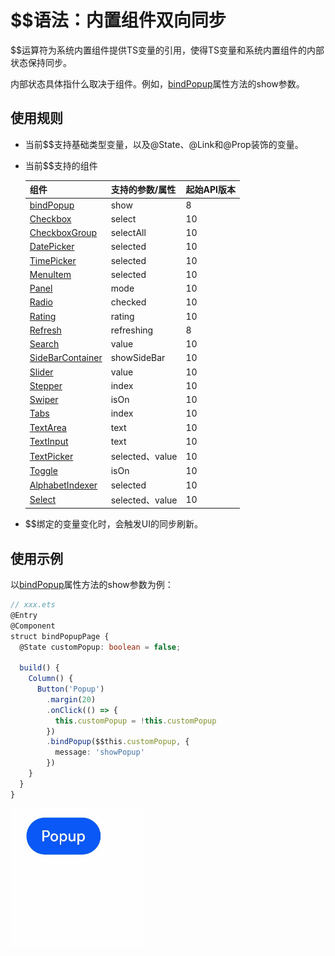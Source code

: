 # $$语法：内置组件双向同步


$$运算符为系统内置组件提供TS变量的引用，使得TS变量和系统内置组件的内部状态保持同步。


内部状态具体指什么取决于组件。例如，[bindPopup](../reference/arkui-ts/ts-universal-attributes-popup.md)属性方法的show参数。


## 使用规则

- 当前$$支持基础类型变量，以及\@State、\@Link和\@Prop装饰的变量。

- 当前$$支持的组件

  | 组件                                                         | 支持的参数/属性 | 起始API版本 |
  | ------------------------------------------------------------ | --------------- | ----------- |
  | [bindPopup](../reference/arkui-ts/ts-universal-attributes-popup.md) | show            | 8           |
  | [Checkbox](../reference/arkui-ts/ts-basic-components-checkbox.md) | select          | 10          |
  | [CheckboxGroup](../reference/arkui-ts/ts-basic-components-checkboxgroup.md) | selectAll       | 10          |
  | [DatePicker](../reference/arkui-ts/ts-basic-components-datepicker.md) | selected        | 10          |
  | [TimePicker](../reference/arkui-ts/ts-basic-components-timepicker.md) | selected        | 10          |
  | [MenuItem](../reference/arkui-ts/ts-basic-components-menuitem.md) | selected        | 10          |
  | [Panel](../reference/arkui-ts/ts-container-panel.md)         | mode            | 10          |
  | [Radio](../reference/arkui-ts/ts-basic-components-radio.md)  | checked         | 10          |
  | [Rating](../reference/arkui-ts/ts-basic-components-rating.md) | rating          | 10          |
  | [Refresh](../reference/arkui-ts/ts-container-refresh.md)     | refreshing      | 8           |
  | [Search](../reference/arkui-ts/ts-basic-components-search.md) | value           | 10          |
  | [SideBarContainer](../reference/arkui-ts/ts-container-sidebarcontainer.md) | showSideBar     | 10          |
  | [Slider](../reference/arkui-ts/ts-basic-components-slider.md) | value           | 10          |
  | [Stepper](../reference/arkui-ts/ts-basic-components-stepper.md) | index           | 10          |
  | [Swiper](../reference/arkui-ts/ts-container-swiper.md)       | isOn            | 10          |
  | [Tabs](../reference/arkui-ts/ts-container-tabs.md)           | index           | 10          |
  | [TextArea](../reference/arkui-ts/ts-basic-components-textarea.md) | text            | 10          |
  | [TextInput](../reference/arkui-ts/ts-basic-components-textinput.md) | text            | 10          |
  | [TextPicker](../reference/arkui-ts/ts-basic-components-textpicker.md) | selected、value | 10          |
  | [Toggle](../reference/arkui-ts/ts-basic-components-toggle.md) | isOn            | 10          |
  | [AlphabetIndexer](../reference/arkui-ts/ts-container-alphabet-indexer.md) | selected        | 10          |
  | [Select](../reference/arkui-ts/ts-basic-components-select.md) | selected、value | 10          |

- $$绑定的变量变化时，会触发UI的同步刷新。


## 使用示例

以[bindPopup](../reference/arkui-ts/ts-universal-attributes-popup.md)属性方法的show参数为例：


```ts
// xxx.ets
@Entry
@Component
struct bindPopupPage {
  @State customPopup: boolean = false;

  build() {
    Column() {
      Button('Popup')
        .margin(20)
        .onClick(() => {
          this.customPopup = !this.customPopup
        })
        .bindPopup($$this.customPopup, {
          message: 'showPopup'
        })
    }
  }
}
```


![popup](figures/popup.gif)

